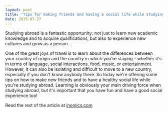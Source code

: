 ```yaml
---
layout: post
title: "Tips for making friends and having a social life while studying abroad"
date: 2015-07-27
---
```

Studying abroad is a fantastic opportunity; not just to learn new academic knowledge and to acquire qualifications, but also to experience new cultures and grow as a person.

One of the great joys of travel is to learn about the differences between your country of origin and the country in which you're staying – whether it's in terms of language, social interactions, food, music, or entertainment. However, it can also be isolating and difficult to move to a new country, especially if you don't know anybody there. So today we're offering some tips on how to make new friends and to have a healthy social life while you're studying abroad. Learning is obviously your main driving force when studying abroad, but it's important that you have fun and have a good social experience too!

Read the rest of the article at [inomics.com](https://inomics.com/tips-making-friends-and-having-social-life-while-studying-abroad)
